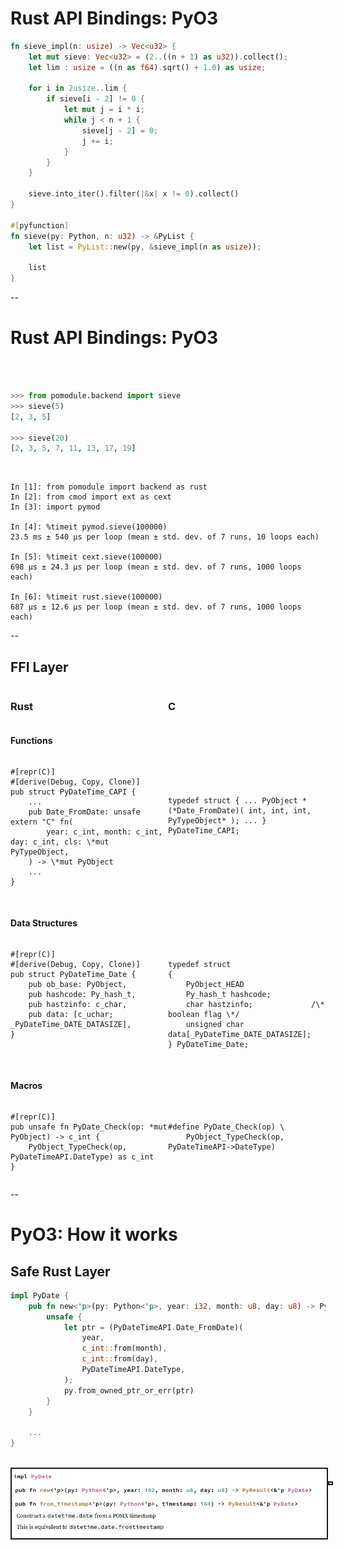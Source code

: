 # Rust API Bindings: PyO3

```rust
fn sieve_impl(n: usize) -> Vec<u32> {
    let mut sieve: Vec<u32> = (2..((n + 1) as u32)).collect();
    let lim : usize = ((n as f64).sqrt() + 1.0) as usize;

    for i in 2usize..lim {
        if sieve[i - 2] != 0 {
            let mut j = i * i;
            while j < n + 1 {
                sieve[j - 2] = 0;
                j += i;
            }
        }
    }

    sieve.into_iter().filter(|&x| x != 0).collect()
}

#[pyfunction]
fn sieve(py: Python, n: u32) -> &PyList {
    let list = PyList::new(py, &sieve_impl(n as usize));

    list
}
```

--

# Rust API Bindings: PyO3

<br/><br/>
```python
>>> from pomodule.backend import sieve
>>> sieve(5)
[2, 3, 5]

>>> sieve(20)
[2, 3, 5, 7, 11, 13, 17, 19]
```

<br>

```
In [1]: from pomodule import backend as rust
In [2]: from cmod import ext as cext
In [3]: import pymod

In [4]: %timeit pymod.sieve(100000)
23.5 ms ± 540 µs per loop (mean ± std. dev. of 7 runs, 10 loops each)

In [5]: %timeit cext.sieve(100000)
698 µs ± 24.3 µs per loop (mean ± std. dev. of 7 runs, 1000 loops each)

In [6]: %timeit rust.sieve(100000)
687 µs ± 12.6 µs per loop (mean ± std. dev. of 7 runs, 1000 loops each)
```

--

## FFI Layer

<div style="display: flex; justify-content: space-between;">
<div style="width: 50%">
<h3>Rust</h3>
</div>
<div style="width: 50%">
<h3>C</h3>
</div>
</div>

#### Functions
<div style="display: flex; justify-content: space-between;">
<div style="width: 50%">
<pre>
<code class="lang-rust hljs">#[repr(C)]
#[derive(Debug, Copy, Clone)]
pub struct PyDateTime_CAPI {
    ...
    pub Date_FromDate: unsafe extern "C" fn(
        year: c_int, month: c_int, day: c_int, cls: \*mut PyTypeObject,
    ) -> \*mut PyObject
    ...
}</code></pre>
</div>
<div style="width: 50%">
<pre>
<code class="lang-C++ hljs">

typedef struct {
    ...
    PyObject \*(\*Date_FromDate)(
        int, int, int, PyTypeObject\*
    );
    ...
} PyDateTime_CAPI;</code></pre>
</div>
</div>

<br>

#### Data Structures
<div style="display: flex; justify-content: space-between;">
<div style="width: 50%">
<pre>
<code class="lang-rust hljs">#[repr(C)]
#[derive(Debug, Copy, Clone)]
pub struct PyDateTime_Date {
    pub ob_base: PyObject,
    pub hashcode: Py_hash_t,
    pub hastzinfo: c_char,
    pub data: [c_uchar; _PyDateTime_DATE_DATASIZE],
}</code></pre>
</div>
<div style="width: 50%">
<pre>
<code class="lang-C++ hljs">
typedef struct
{
    PyObject_HEAD
    Py_hash_t hashcode;
    char hastzinfo;             /\* boolean flag \*/
    unsigned char data[_PyDateTime_DATE_DATASIZE];
} PyDateTime_Date;</code></pre>
</div>
</div>

<br>

#### Macros
<div style="display: flex; justify-content: space-between;">
<div style="width: 50%">
<pre>
<code class="lang-rust hljs">#[repr(C)]
pub unsafe fn PyDate_Check(op: *mut PyObject) -> c_int {
    PyObject_TypeCheck(op, PyDateTimeAPI.DateType) as c_int
}</code></pre>
</div>
<div style="width: 50%">
<pre>
<code class="lang-C++ hljs">
#define PyDate_Check(op) \
    PyObject_TypeCheck(op, PyDateTimeAPI->DateType)

</code></pre>
</div>
</div>

--

# PyO3: How it works

## Safe Rust Layer
```rust
impl PyDate {
    pub fn new<'p>(py: Python<'p>, year: i32, month: u8, day: u8) -> PyResult<&'p PyDate> {
        unsafe {
            let ptr = (PyDateTimeAPI.Date_FromDate)(
                year,
                c_int::from(month),
                c_int::from(day),
                PyDateTimeAPI.DateType,
            );
            py.from_owned_ptr_or_err(ptr)
        }
    }

    ...
}
```
<br/>

<div style="display: flex; justify-content: space-around;">
<img src="images/PyDateAPI.png"
    alt="PyDate API showing 'new' and 'from_timestamp'"
    style="border-color:black; border: 2px solid;"/>

<img src="images/PyDateAccessTrait.png"
    alt="Showing the PyDateAccess trait to get the individual components"
    style="border-color:black; border: 2px solid;"/>

</div>
